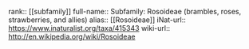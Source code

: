 

rank:: [[subfamily]]
full-name:: Subfamily: Rosoideae (brambles, roses, strawberries, and allies)
alias:: [[Rosoideae]]
iNat-url:: https://www.inaturalist.org/taxa/415343
wiki-url:: http://en.wikipedia.org/wiki/Rosoideae